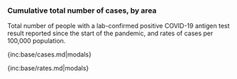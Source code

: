 ### Cumulative total number of cases, by area 

Total number of people with a lab-confirmed positive COVID-19 antigen test result reported since the start of the pandemic, and rates of cases per 100,000 population.

{inc:base/cases.md|modals}

{inc:base/rates.md|modals}